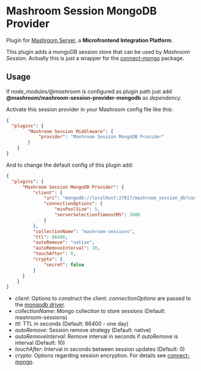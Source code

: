 
# Mashroom Session MongoDB Provider

Plugin for [Mashroom Server](https://www.mashroom-server.com), a **Microfrontend Integration Platform**.

This plugin adds a mongoDB session store that can be used by _Mashroom Session_.
Actually this is just a wrapper for the [connect-mongo](https://github.com/jdesboeufs/connect-mongo) package.

## Usage

If *node_modules/@mashroom* is configured as plugin path just add **@mashroom/mashroom-session-provider-mongodb** as *dependency*.

Activate this session provider in your Mashroom config file like this:

```json
{
  "plugins": {
        "Mashroom Session Middleware": {
            "provider": "Mashroom Session MongoDB Provider"
        }
    }
}
```

And to change the default config of this plugin add:

```json
{
  "plugins": {
      "Mashroom Session MongoDB Provider": {
          "client": {
              "uri": "mongodb://localhost:27017/mashroom_session_db?connectTimeoutMS=1000&socketTimeoutMS=2500",
              "connectionOptions": {
                  "minPoolSize": 5,
                  "serverSelectionTimeoutMS": 3000
              }
          },
          "collectionName": "mashroom-sessions",
          "ttl": 86400,
          "autoRemove": "native",
          "autoRemoveInterval": 10,
          "touchAfter": 0,
          "crypto": {
              "secret": false
          }
      }
    }
}
```

 * *client*: Options to construct the client. *connectionOptions* are passed to the [mongodb driver](https://github.com/mongodb/node-mongodb-native).
 * *collectionName*: Mongo collection to store sessions (Default: mashroom-sessions)
 * *ttl*: TTL in seconds (Default: 86400 - one day)
 * *autoRemove*: Session remove strategy (Default: native)
 * *autoRemoveInterval*: Remove interval in seconds if *autoRemove* is interval (Default: 10)
 * *touchAfter*: Interval in seconds between session updates (Default: 0)
 * *crypto*: Options regarding session encryption. For details see [connect-mongo](https://github.com/jdesboeufs/connect-mongo).

